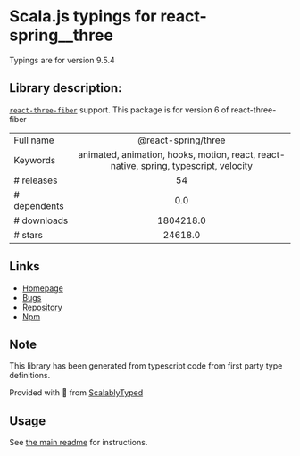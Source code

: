 
# Scala.js typings for react-spring__three

Typings are for version 9.5.4

## Library description:
[`react-three-fiber`](https://github.com/drcmda/react-three-fiber) support. This package is for version 6 of react-three-fiber

|                    |                 |
| ------------------ | :-------------: |
| Full name          | @react-spring/three |
| Keywords           | animated, animation, hooks, motion, react, react-native, spring, typescript, velocity |
| # releases         | 54 |
| # dependents       | 0.0 |
| # downloads        | 1804218.0 |
| # stars            | 24618.0 |

## Links
- [Homepage](https://github.com/pmndrs/react-spring#readme)
- [Bugs](https://github.com/pmndrs/react-spring/issues)
- [Repository](https://github.com/pmndrs/react-spring)
- [Npm](https://www.npmjs.com/package/%40react-spring%2Fthree)
    


## Note
This library has been generated from typescript code from first party type definitions.

Provided with :purple_heart: from [ScalablyTyped](https://github.com/oyvindberg/ScalablyTyped)

## Usage
See [the main readme](../../readme.md) for instructions.


